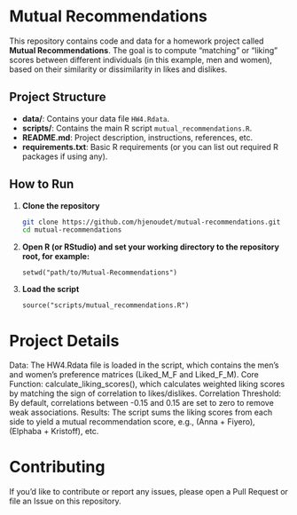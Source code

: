 # Mutual Recommendations

This repository contains code and data for a homework project called **Mutual Recommendations**. The goal is to compute “matching” or “liking” scores between different individuals (in this example, men and women), based on their similarity or dissimilarity in likes and dislikes.

## Project Structure

- **data/**: Contains your data file `HW4.Rdata`.
- **scripts/**: Contains the main R script `mutual_recommendations.R`.  
- **README.md**: Project description, instructions, references, etc.
- **requirements.txt**: Basic R requirements (or you can list out required R packages if using any).

## How to Run

1. **Clone the repository**  
   ```bash
   git clone https://github.com/hjenoudet/mutual-recommendations.git
   cd mutual-recommendations
   ```

2. **Open R (or RStudio) and set your working directory to the repository root, for example:**
   ```{r}
   setwd("path/to/Mutual-Recommendations")
   ```
3. **Load the script**
   ```{r}
   source("scripts/mutual_recommendations.R")
   ```
# Project Details 
Data: The HW4.Rdata file is loaded in the script, which contains the men’s and women’s preference matrices (Liked_M_F and Liked_F_M).
Core Function: calculate_liking_scores(), which calculates weighted liking scores by matching the sign of correlation to likes/dislikes.
Correlation Threshold: By default, correlations between -0.15 and 0.15 are set to zero to remove weak associations.
Results: The script sums the liking scores from each side to yield a mutual recommendation score, e.g., (Anna + Fiyero), (Elphaba + Kristoff), etc.

# Contributing
If you’d like to contribute or report any issues, please open a Pull Request or file an Issue on this repository.
